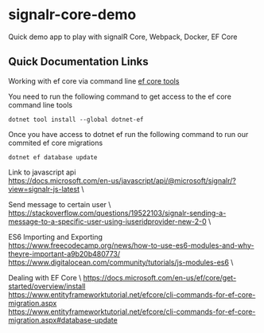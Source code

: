 # signalr-core-demo

Quick demo app to play with signalR Core, Webpack, Docker, EF Core 

## Quick Documentation Links
Working with ef core via command line [ef core tools](https://docs.microsoft.com/en-us/ef/core/get-started/overview/install) 

You need to run the following command to get access to the ef core command line tools
```console
dotnet tool install --global dotnet-ef
```
Once you have access to dotnet ef run the following command to run our commited ef core migrations
```console
dotnet ef database update 
```
















Link to javascript api \
https://docs.microsoft.com/en-us/javascript/api/@microsoft/signalr/?view=signalr-js-latest \ 


Send message to certain user \ 
https://stackoverflow.com/questions/19522103/signalr-sending-a-message-to-a-specific-user-using-iuseridprovider-new-2-0 \ 

ES6 Importing and Exporting \
https://www.freecodecamp.org/news/how-to-use-es6-modules-and-why-theyre-important-a9b20b480773/ \
https://www.digitalocean.com/community/tutorials/js-modules-es6 \ 

Dealing with EF Core \ 
https://docs.microsoft.com/en-us/ef/core/get-started/overview/install \
https://www.entityframeworktutorial.net/efcore/cli-commands-for-ef-core-migration.aspx \
https://www.entityframeworktutorial.net/efcore/cli-commands-for-ef-core-migration.aspx#database-update
